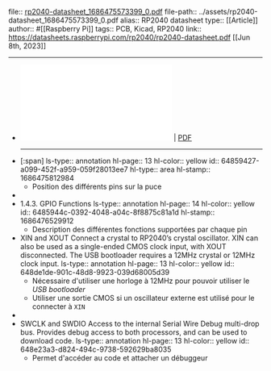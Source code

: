 file:: [rp2040-datasheet_1686475573399_0.pdf](../assets/rp2040-datasheet_1686475573399_0.pdf)
file-path:: ../assets/rp2040-datasheet_1686475573399_0.pdf
alias:: RP2040 datasheet
type:: [[Article]]
author:: #[[Raspberry Pi]]
tags:: PCB, Kicad, RP2040
link:: https://datasheets.raspberrypi.com/rp2040/rp2040-datasheet.pdf
[[Jun 8th, 2023]]
***

- ![Viewer](../assets/rp2040-datasheet_1686475573399_0.pdf) | [PDF](../assets/rp2040-datasheet_1686475573399_0.pdf)
  ***
- [:span]
  ls-type:: annotation
  hl-page:: 13
  hl-color:: yellow
  id:: 64859427-a099-452f-a959-059f28013ee7
  hl-type:: area
  hl-stamp:: 1686475812984
	- Position des différents pins sur la puce
-
- 1.4.3. GPIO Functions
  ls-type:: annotation
  hl-page:: 14
  hl-color:: yellow
  id:: 6485944c-0392-4048-a04c-8f8875c81a1d
  hl-stamp:: 1686476529912
	- Description des différentes fonctions supportées par chaque pin
- XIN and XOUT Connect a crystal to RP2040’s crystal oscillator. XIN can also be used as a single-ended CMOS clock input, with XOUT disconnected. The USB bootloader requires a 12MHz crystal or 12MHz clock input.
  ls-type:: annotation
  hl-page:: 13
  hl-color:: yellow
  id:: 648de1de-901c-48d8-9923-039d68005d39
	- Nécessaire d'utiliser une horloge à 12MHz pour pouvoir utiliser le *USB bootloader*
	- Utiliser une sortie CMOS si un oscillateur externe est utilisé pour le connecter à `XIN`
-
- SWCLK and SWDIO Access to the internal Serial Wire Debug multi-drop bus. Provides debug access to both processors, and can be used to download code.
  ls-type:: annotation
  hl-page:: 13
  hl-color:: yellow
  id:: 648e23a3-d824-494c-9738-592629ba8035
	- Permet d'accéder au code et attacher un débuggeur